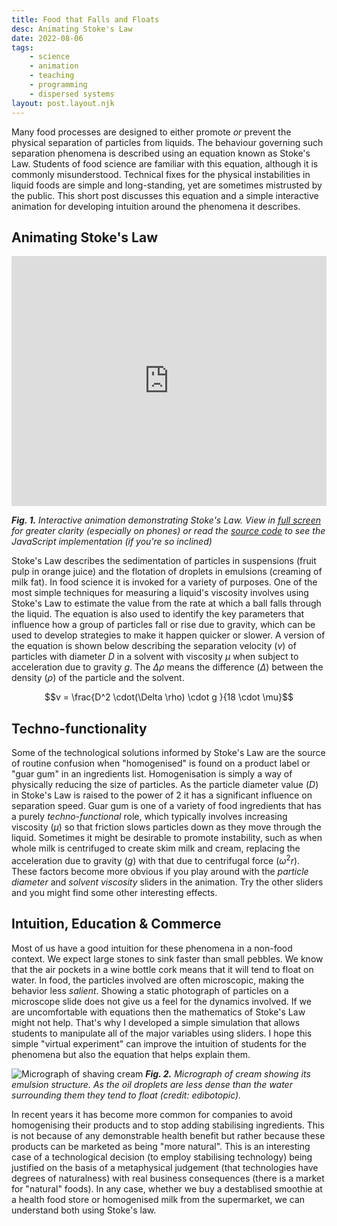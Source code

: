 ```yaml
---
title: Food that Falls and Floats 
desc: Animating Stoke's Law 
date: 2022-08-06
tags:
    - science
    - animation
    - teaching
    - programming
    - dispersed systems
layout: post.layout.njk
---
```


<style>
  p>img {
    margin: auto;
  }
</style>

Many food processes are designed to either promote *or* prevent the physical separation of particles from liquids. The behaviour governing such separation phenomena is described using an equation known as Stoke's Law. Students of food science are familiar with this equation, although it is commonly misunderstood. Technical fixes for the physical instabilities in liquid foods are simple and long-standing, yet are sometimes mistrusted by the public. This short post discusses this equation and a simple interactive animation for developing intuition around the phenomena it describes.

<!-- excerpt -->

## Animating Stoke's Law

<div style="height:100%; width:100%">
<iframe src="https://edibotopic.github.io/stokes-law"
    frameborder="0"
    overflow-y="scroll" !important
    scrolling="yes"
    width="100%"
    height="400vh"
    >
</iframe>
<div>

***Fig. 1.** Interactive animation demonstrating Stoke's Law. View in [full screen](https://edibotopic.github.io/stokes-law/) for greater clarity (especially on phones) or read the [source code](https://github.com/edibotopic/stokes-law) to see the JavaScript implementation (if you're so inclined)*

Stoke's Law describes the sedimentation of particles in suspensions (fruit pulp in orange juice) and the flotation of droplets in emulsions (creaming of milk fat). In food science it is invoked for a variety of purposes. One of the most simple techniques for measuring a liquid's viscosity involves using Stoke's Law to estimate the value from the rate at which a ball falls through the liquid. The equation is also used to identify the key parameters that influence how a group of particles fall or rise due to gravity, which can be used to develop strategies to make it happen quicker or slower. A version of the equation is shown below describing the separation velocity ($v$) of particles with diameter $D$ in a solvent with viscosity $\mu$ when subject to acceleration due to gravity $g$. The $\Delta \rho$ means the difference ($\Delta$) between the density ($\rho$) of the particle and the solvent.

$$v = \frac{D^2 \cdot(\Delta \rho) \cdot g }{18 \cdot \mu}$$

## Techno-functionality

Some of the technological solutions informed by Stoke's Law are the source of routine confusion when "homogenised" is found on a product label or "guar gum" in an ingredients list. Homogenisation is simply a way of physically reducing the size of particles. As the particle diameter value ($D$) in Stoke's Law is raised to the power of $2$ it has a significant influence on separation speed. Guar gum is one of a variety of food ingredients that has a purely *techno-functional* role, which typically involves increasing viscosity ($\mu$) so that friction slows particles down as they move through the liquid. Sometimes it might be desirable to promote instability, such as when whole milk is centrifuged to create skim milk and cream, replacing the acceleration due to gravity ($g$) with that due to centrifugal force ($\omega ^2 r$). These factors become more obvious if you play around with the *particle diameter* and *solvent viscosity* sliders in the animation. Try the other sliders and you might find some other interesting effects.

## Intuition, Education & Commerce

Most of us have a good intuition for these phenomena in a non-food context. We expect large stones to sink faster than small pebbles. We know that the air pockets in a wine bottle cork means that it will tend to float on water. In food, the particles involved are often microscopic, making the behavior less *salient*. Showing a static photograph of particles on a microscope slide does not give us a feel for the dynamics involved. If we are uncomfortable with equations then the mathematics of Stoke's Law might not help. That's why I developed a simple simulation that allows students to manipulate all of the major variables using sliders. I hope this simple "virtual experiment" can improve the intuition of students for the phenomena but also the equation that helps explain them.

![Micrograph of shaving cream](/assets/img/cream_40X_mod.jpg "stuff") ***Fig. 2.** Micrograph of cream showing its emulsion structure. As the oil droplets are less dense than the water surrounding them they tend to float (credit: edibotopic).*

In recent years it has become more common for companies to avoid homogenising their products and to stop adding stabilising ingredients. This is not because of any demonstrable health benefit but rather because these products can be marketed as being "more natural". This is an interesting case of a technological decision (to employ stabilising technology) being justified on the basis of a metaphysical judgement (that technologies have degrees of naturalness) with real business consequences (there is a market for "natural" foods). In any case, whether we buy a destablised smoothie at a health food store or homogenised milk from the supermarket, we can understand both using Stoke's law.
